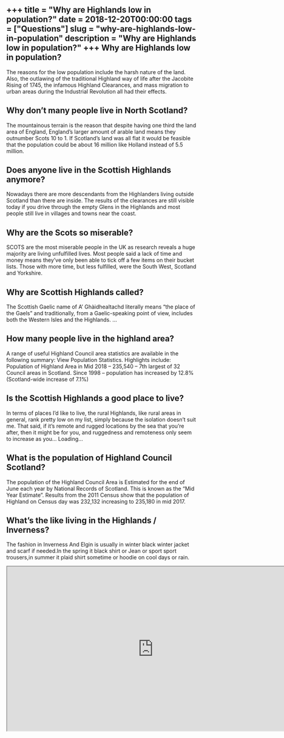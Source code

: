 +++
title = "Why are Highlands low in population?"
date = 2018-12-20T00:00:00
tags = ["Questions"]
slug = "why-are-highlands-low-in-population"
description = "Why are Highlands low in population?"
+++
Why are Highlands low in population?
------------------------------------

The reasons for the low population include the harsh nature of the land. Also, the outlawing of the traditional Highland way of life after the Jacobite Rising of 1745, the infamous Highland Clearances, and mass migration to urban areas during the Industrial Revolution all had their effects.

Why don’t many people live in North Scotland?
---------------------------------------------

The mountainous terrain is the reason that despite having one third the land area of England, England’s larger amount of arable land means they outnumber Scots 10 to 1. If Scotland’s land was all flat it would be feasible that the population could be about 16 million like Holland instead of 5.5 million.

Does anyone live in the Scottish Highlands anymore?
---------------------------------------------------

Nowadays there are more descendants from the Highlanders living outside Scotland than there are inside. The results of the clearances are still visible today if you drive through the empty Glens in the Highlands and most people still live in villages and towns near the coast.

Why are the Scots so miserable?
-------------------------------

SCOTS are the most miserable people in the UK as research reveals a huge majority are living unfulfilled lives. Most people said a lack of time and money means they’ve only been able to tick off a few items on their bucket lists. Those with more time, but less fulfilled, were the South West, Scotland and Yorkshire.

Why are Scottish Highlands called?
----------------------------------

The Scottish Gaelic name of A’ Ghàidhealtachd literally means “the place of the Gaels” and traditionally, from a Gaelic-speaking point of view, includes both the Western Isles and the Highlands. …

How many people live in the highland area?
------------------------------------------

A range of useful Highland Council area statistics are available in the following summary: View Population Statistics. Highlights include: Population of Highland Area in Mid 2018 – 235,540 – 7th largest of 32 Council areas in Scotland. Since 1998 – population has increased by 12.8% (Scotland-wide increase of 7.1%)

Is the Scottish Highlands a good place to live?
-----------------------------------------------

In terms of places I’d like to live, the rural Highlands, like rural areas in general, rank pretty low on my list, simply because the isolation doesn’t suit me. That said, if it’s remote and rugged locations by the sea that you’re after, then it might be for you, and ruggedness and remoteness only seem to increase as you… Loading…

What is the population of Highland Council Scotland?
----------------------------------------------------

The population of the Highland Council Area is Estimated for the end of June each year by National Records of Scotland. This is known as the “Mid Year Estimate”. Results from the 2011 Census show that the population of Highland on Census day was 232,132 increasing to 235,180 in mid 2017.

What’s the like living in the Highlands / Inverness?
----------------------------------------------------

The fashion in Inverness And Elgin is usually in winter black winter jacket and scarf if needed.In the spring it black shirt or Jean or sport sport trousers,in summer it plaid shirt sometime or hoodie on cool days or rain.

<iframe allow="accelerometer; autoplay; clipboard-write; encrypted-media; gyroscope; picture-in-picture" allowfullscreen="" class="__youtube_prefs__  epyt-is-override  no-lazyload" data-no-lazy="1" data-origheight="433" data-origwidth="770" data-skipgform_ajax_framebjll="" height="433" id="_ytid_42286" loading="lazy" src="https://www.youtube.com/embed/-atLxy7uFcc?enablejsapi=1&autoplay=0&cc_load_policy=0&cc_lang_pref=&iv_load_policy=1&loop=0&modestbranding=0&rel=1&fs=1&playsinline=0&autohide=2&theme=dark&color=red&controls=1&" title="YouTube player" width="770"></iframe>